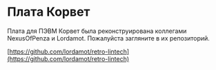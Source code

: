 # Плата Корвет

Плата для ПЭВМ Корвет была реконструирована коллегами NexusOfPenza и Lordamot. 
Пожалуйста загляните в их репозиторий.

[https://github.com/lordamot/retro-lintech](https://github.com/lordamot/retro-lintech)
